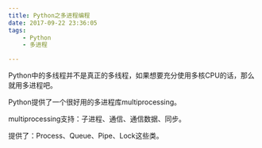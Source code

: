 ```yaml
---
title: Python之多进程编程
date: 2017-09-22 23:36:05
tags:
	- Python
	- 多进程

---
```




Python中的多线程并不是真正的多线程，如果想要充分使用多核CPU的话，那么就用多进程吧。

Python提供了一个很好用的多进程库multiprocessing。

multiprocessing支持：子进程、通信、通信数据、同步。

提供了：Process、Queue、Pipe、Lock这些类。

